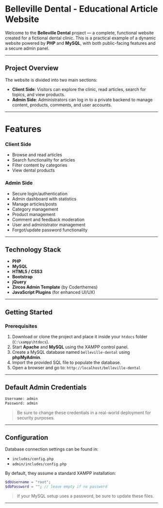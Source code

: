 # Belleville Dental - Educational Article Website

Welcome to the **Belleville Dental** project — a complete, functional website created for a fictional dental clinic. This is a practical example of a dynamic website powered by **PHP** and **MySQL**, with both public-facing features and a secure admin panel.

---

## Project Overview

The website is divided into two main sections:

* **Client Side**: Visitors can explore the clinic, read articles, search for topics, and view products.
* **Admin Side**: Administrators can log in to a private backend to manage content, products, comments, and user accounts.

---

# Features

### Client Side

* Browse and read articles
* Search functionality for articles
* Filter content by categories
* View dental products

### Admin Side

* Secure login/authentication
* Admin dashboard with statistics
* Manage articles/posts
* Category management
* Product management
* Comment and feedback moderation
* User and administrator management
* Forgot/update password functionality

---

## Technology Stack

* **PHP**
* **MySQL**
* **HTML5 / CSS3**
* **Bootstrap**
* **jQuery**
* **Zircos Admin Template** (by Coderthemes)
* **JavaScript Plugins** (for enhanced UI/UX)

---

## Getting Started

### Prerequisites

1. Download or clone the project and place it inside your `htdocs` folder (`C:\xampp\htdocs`).
2. Start **Apache** and **MySQL** using the XAMPP control panel.
3. Create a MySQL database named `belleville-dental` using **phpMyAdmin**.
4. Import the provided SQL file to populate the database.
5. Open a browser and go to:
   `http://localhost/belleville-dental`

---

## Default Admin Credentials

```bash
Username: admin
Password: admin
```

> Be sure to change these credentials in a real-world deployment for security purposes.

---

## Configuration

Database connection settings can be found in:

* `includes/config.php`
* `admin/includes/config.php`

By default, they assume a standard XAMPP installation:

```php
$dbUsername = "root";
$dbPassword = ""; // leave empty if no password
```

> If your MySQL setup uses a password, be sure to update these files.

---